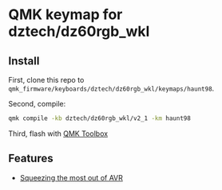 # QMK keymap for dztech/dz60rgb_wkl

## Install

First, clone this repo to `qmk_firmware/keyboards/dztech/dz60rgb_wkl/keymaps/haunt98`.

Second, compile:

```sh
qmk compile -kb dztech/dz60rgb_wkl/v2_1 -km haunt98
```

Third, flash with [QMK Toolbox](https://github.com/qmk/qmk_toolbox)

## Features

- [Squeezing the most out of AVR](https://github.com/qmk/qmk_firmware/blob/master/docs/squeezing_avr.md)
